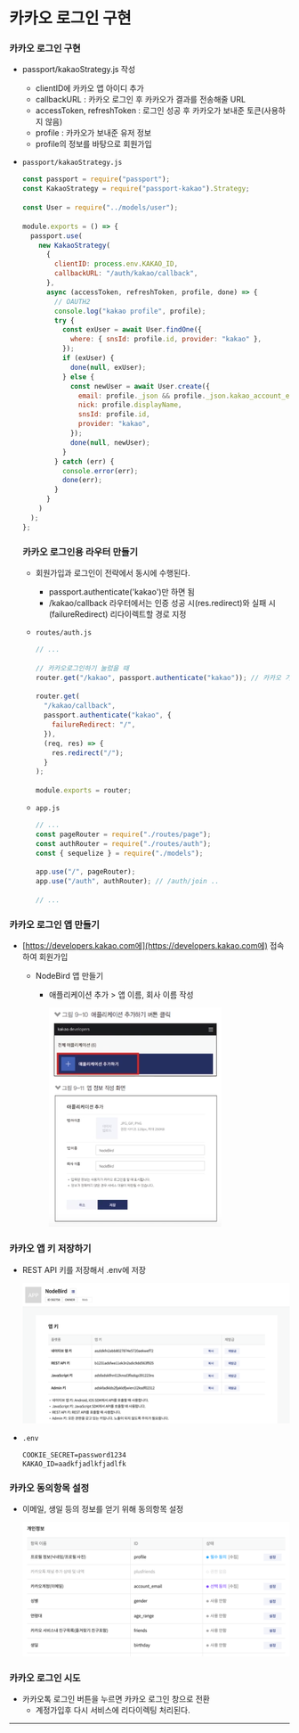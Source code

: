 ﻿# 카카오 로그인 구현

### 카카오 로그인 구현

- passport/kakaoStrategy.js 작성
  - clientID에 카카오 앱 아이디 추가
  - callbackURL : 카카오 로그인 후 카카오가 결과를 전송해줄 URL
  - accessToken, refreshToken : 로그인 성공 후 카카오가 보내준 토큰(사용하지 않음)
  - profile : 카카오가 보내준 유저 정보
  - profile의 정보를 바탕으로 회원가입
- `passport/kakaoStrategy.js`

  ```jsx
  const passport = require("passport");
  const KakaoStrategy = require("passport-kakao").Strategy;

  const User = require("../models/user");

  module.exports = () => {
    passport.use(
      new KakaoStrategy(
        {
          clientID: process.env.KAKAO_ID,
          callbackURL: "/auth/kakao/callback",
        },
        async (accessToken, refreshToken, profile, done) => {
          // OAUTH2
          console.log("kakao profile", profile);
          try {
            const exUser = await User.findOne({
              where: { snsId: profile.id, provider: "kakao" },
            });
            if (exUser) {
              done(null, exUser);
            } else {
              const newUser = await User.create({
                email: profile._json && profile._json.kakao_account_email,
                nick: profile.displayName,
                snsId: profile.id,
                provider: "kakao",
              });
              done(null, newUser);
            }
          } catch (err) {
            console.error(err);
            done(err);
          }
        }
      )
    );
  };
  ```

  ### 카카오 로그인용 라우터 만들기

  - 회원가입과 로그인이 전략에서 동시에 수행된다.
    - passport.authenticate('kakao')만 하면 됨
    - /kakao/callback 라우터에서는 인증 성공 시(res.redirect)와 실패 시(failureRedirect) 리다이렉트할 경로 지정
  - `routes/auth.js`

    ```jsx
    // ...

    // 카카오로그인하기 눌렀을 때
    router.get("/kakao", passport.authenticate("kakao")); // 카카오 가서 회원가입 해야 한다.

    router.get(
      "/kakao/callback",
      passport.authenticate("kakao", {
        failureRedirect: "/",
      }),
      (req, res) => {
        res.redirect("/");
      }
    );

    module.exports = router;
    ```

  - `app.js`

    ```jsx
    // ...
    const pageRouter = require("./routes/page");
    const authRouter = require("./routes/auth");
    const { sequelize } = require("./models");

    app.use("/", pageRouter);
    app.use("/auth", authRouter); // /auth/join ..

    // ...
    ```

### 카카오 로그인 앱 만들기

- [https://developers.kakao.com에](https://developers.kakao.com에) 접속하여 회원가입

  - NodeBird 앱 만들기

    - 애플리케이션 추가 > 앱 이름, 회사 이름 작성

      ![](../img/210604-1.png)

### 카카오 앱 키 저장하기

- REST API 키를 저장해서 .env에 저장

  ![](../img/210604-2.png)

- `.env`

  ```
  COOKIE_SECRET=password1234
  KAKAO_ID=aadkfjadlkfjadlfk
  ```

### 카카오 동의항목 설정

- 이메일, 생일 등의 정보를 얻기 위해 동의항목 설정

  ![](../img/210604-3.png)

### 카카오 로그인 시도

- 카카오톡 로그인 버튼을 누르면 카카오 로그인 창으로 전환
  - 계정가입후 다시 서비스에 리다이렉팅 처리된다.

---

